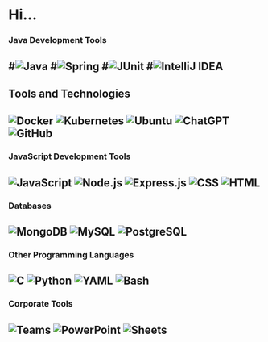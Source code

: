 # Hi<span class="dots">...</span>


### Java Development Tools
#![Java](https://img.shields.io/badge/Java-%23ED8B00.svg?style=for-the-badge&logo=java&logoColor=white)
#![Spring](https://img.shields.io/badge/Spring-%236DB33F.svg?style=for-the-badge&logo=spring&logoColor=white)
#![JUnit](https://img.shields.io/badge/JUnit-%23A5DF00.svg?style=for-the-badge&logo=junit5&logoColor=white) 
#![IntelliJ IDEA](https://img.shields.io/badge/IntelliJIDEA-%23000000.svg?style=for-the-badge&logo=intellij-idea&logoColor=white)
---
## Tools and Technologies
![Docker](https://img.shields.io/badge/Docker-%232496ED.svg?style=for-the-badge&logo=docker&logoColor=white)
![Kubernetes](https://img.shields.io/badge/Kubernetes-%23326CE5.svg?style=for-the-badge&logo=kubernetes&logoColor=white)
![Ubuntu](https://img.shields.io/badge/Ubuntu-%23E95420.svg?style=for-the-badge&logo=ubuntu&logoColor=white)
![ChatGPT](https://img.shields.io/badge/ChatGPT-%231A202C.svg?style=for-the-badge&logo=openai&logoColor=white)
![GitHub](https://img.shields.io/badge/GitHub-%23181717.svg?style=for-the-badge&logo=github&logoColor=white)
---

### JavaScript Development Tools
![JavaScript](https://img.shields.io/badge/JavaScript-%23F7DF1E.svg?style=for-the-badge&logo=javascript&logoColor=black)
![Node.js](https://img.shields.io/badge/Node.js-%23339933.svg?style=for-the-badge&logo=node.js&logoColor=white)
![Express.js](https://img.shields.io/badge/express.js-%23404d59.svg?style=for-the-badge&logo=express&logoColor=%2361DAFB)
![CSS](https://img.shields.io/badge/CSS-%231572B6.svg?style=for-the-badge&logo=css3&logoColor=white)
![HTML](https://img.shields.io/badge/HTML-%23E34F26.svg?style=for-the-badge&logo=html5&logoColor=white)
---
### Databases

![MongoDB](https://img.shields.io/badge/MongoDB-%2347A248.svg?style=for-the-badge&logo=mongodb&logoColor=white)
![MySQL](https://img.shields.io/badge/MySQL-%234479A1.svg?style=for-the-badge&logo=mysql&logoColor=white)
![PostgreSQL](https://img.shields.io/badge/PostgreSQL-%23336791.svg?style=for-the-badge&logo=postgresql&logoColor=white)
---

### Other Programming Languages
![C](https://img.shields.io/badge/C-%2300599C.svg?style=for-the-badge&logo=c&logoColor=white)
![Python](https://img.shields.io/badge/Python-%233776AB.svg?style=for-the-badge&logo=python&logoColor=white)
![YAML](https://img.shields.io/badge/yaml-%23ffffff.svg?style=for-the-badge&logo=yaml&logoColor=151515)
![Bash](https://img.shields.io/badge/bash-%23121011.svg?style=for-the-badge&logo=gnu-bash&logoColor=white)
---

### Corporate Tools
![Teams](https://img.shields.io/badge/Microsoft%20Teams-%230078D4.svg?style=for-the-badge&logo=microsoft-teams&logoColor=white)
![PowerPoint](https://img.shields.io/badge/PowerPoint-%23B7472A.svg?style=for-the-badge&logo=microsoft-powerpoint&logoColor=white)
![Sheets](https://img.shields.io/badge/Google%20Sheets-%2300A652.svg?style=for-the-badge&logo=google-sheets&logoColor=white)
---



